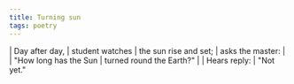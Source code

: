 ```yaml
---
title: Turning sun
tags: poetry
---
```


| Day after day,
| student watches
| the sun rise and set;
| asks the master:
|
| "How long has the Sun
| turned round the Earth?"
|
| Hears reply:
| "Not yet."
